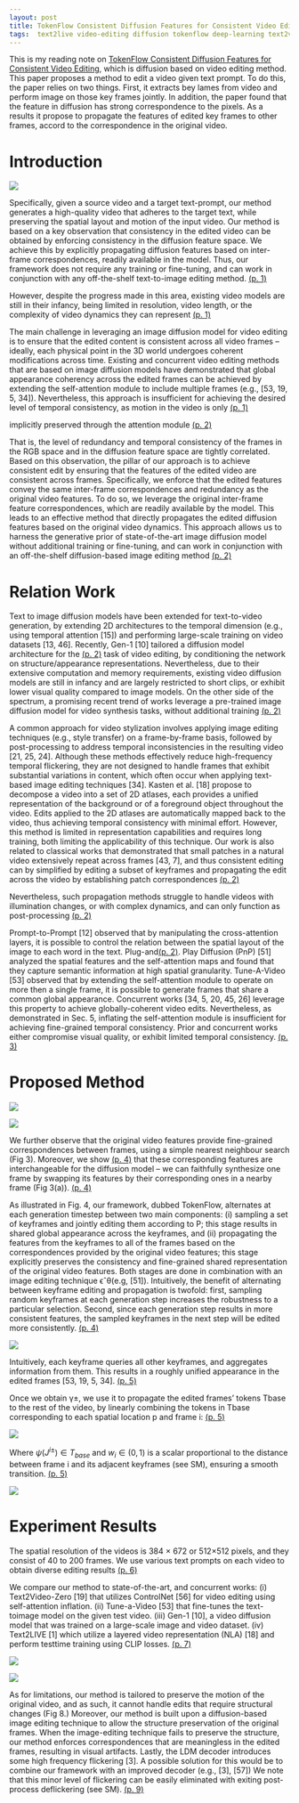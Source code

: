 ```yaml
---
layout: post
title: TokenFlow Consistent Diffusion Features for Consistent Video Editing
tags:  text2live video-editing diffusion tokenflow deep-learning text2video-zero text2video tune-a-video
---
```

This is my reading note on [TokenFlow Consistent Diffusion Features for Consistent Video Editing](https://diffusion-tokenflow.github.io/), which is diffusion based on video editing method. This paper proposes a method to edit a video given text prompt. To do this, the paper relies on two things. First, it extracts bey lames from video and perform image on those key frames jointly. In addition, the paper found that the feature in diffusion has strong correspondence to the pixels. As a results it propose to propagate the features of edited key frames to other frames, accord to the correspondence in the original video.

# Introduction

![](https://raw.githubusercontent.com/zhangtemplar/zhangtemplar.github.io/master/uPic/geyerTokenFlowConsistentDiffusion2023-1-x45-y375.png) 

Specifically, given a source video and a target text-prompt, our method generates a high-quality video that adheres to the target text, while preserving the spatial layout and motion of the input video. Our method is based on a key observation that consistency in the edited video can be obtained by enforcing consistency in the diffusion feature space. We achieve this by explicitly propagating diffusion features based on inter-frame correspondences, readily available in the model. Thus, our framework does not require any training or fine-tuning, and can work in conjunction with any off-the-shelf text-to-image editing method. [(p. 1)](zotero://open-pdf/library/items/QC3YBXJG?page=1&annotation=ZVWDIUBH)

However, despite the progress made in this area, existing video models are still in their infancy, being limited in resolution, video length, or the complexity of video dynamics they can represent [(p. 1)](zotero://open-pdf/library/items/QC3YBXJG?page=1&annotation=6CDFNAQM)

The main challenge in leveraging an image diffusion model for video editing is to ensure that the edited content is consistent across all video frames – ideally, each physical point in the 3D world undergoes coherent modifications across time. Existing and concurrent video editing methods that are based on image diffusion models have demonstrated that global appearance coherency across the edited frames can be achieved by extending the self-attention module to include multiple frames (e.g., [53, 19, 5, 34]). Nevertheless, this approach is insufficient for achieving the desired level of temporal consistency, as motion in the video is only [(p. 1)](zotero://open-pdf/library/items/QC3YBXJG?page=1&annotation=2VNW95QP)

implicitly preserved through the attention module [(p. 2)](zotero://open-pdf/library/items/QC3YBXJG?page=2&annotation=6TIQDUUP)

That is, the level of redundancy and temporal consistency of the frames in the RGB space and in the diffusion feature space are tightly correlated. Based on this observation, the pillar of our approach is to achieve consistent edit by ensuring that the features of the edited video are consistent across frames. Specifically, we enforce that the edited features convey the same inter-frame correspondences and redundancy as the original video features. To do so, we leverage the original inter-frame feature correspondences, which are readily available by the model. This leads to an effective method that directly propagates the edited diffusion features based on the original video dynamics. This approach allows us to harness the generative prior of state-of-the-art image diffusion model without additional training or fine-tuning, and can work in conjunction with an off-the-shelf diffusion-based image editing method [(p. 2)](zotero://open-pdf/library/items/QC3YBXJG?page=2&annotation=XPH6NA7J)
# Relation Work
Text to image diffusion models have been extended for text-to-video generation, by extending 2D architectures to the temporal dimension (e.g., using temporal attention [15]) and performing large-scale training on video datasets [13, 46]. Recently, Gen-1 [10] tailored a diffusion model architecture for the [(p. 2)](zotero://open-pdf/library/items/QC3YBXJG?page=2&annotation=JMGR46DI) task of video editing, by conditioning the network on structure/appearance representations. Nevertheless, due to their extensive computation and memory requirements, existing video diffusion models are still in infancy and are largely restricted to short clips, or exhibit lower visual quality compared to image models. On the other side of the spectrum, a promising recent trend of works leverage a pre-trained image diffusion model for video synthesis tasks, without additional training [(p. 2)](zotero://open-pdf/library/items/QC3YBXJG?page=2&annotation=DNWMYWTX)

A common approach for video stylization involves applying image editing techniques (e.g., style transfer) on a frame-by-frame basis, followed by post-processing to address temporal inconsistencies in the resulting video [21, 25, 24]. Although these methods effectively reduce high-frequency temporal flickering, they are not designed to handle frames that exhibit substantial variations in content, which often occur when applying text-based image editing techniques [34]. Kasten et al. [18] propose to decompose a video into a set of 2D atlases, each provides a unified representation of the background or of a foreground object throughout the video. Edits applied to the 2D atlases are automatically mapped back to the video, thus achieving temporal consistency with minimal effort. However, this method is limited in representation capabilities and requires long training, both limiting the applicability of this technique. Our work is also related to classical works that demonstrated that small patches in a natural video extensively repeat across frames [43, 7], and thus consistent editing can by simplified by editing a subset of keyframes and propagating the edit across the video by establishing patch correspondences [(p. 2)](zotero://open-pdf/library/items/QC3YBXJG?page=2&annotation=NDVBVBDR)

Nevertheless, such propagation methods struggle to handle videos with illumination changes, or with complex dynamics, and can only function as post-processing [(p. 2)](zotero://open-pdf/library/items/QC3YBXJG?page=2&annotation=4N55NZRW)

Prompt-to-Prompt [12] observed that by manipulating the cross-attention layers, it is possible to control the relation between the spatial layout of the image to each word in the text. Plug-and[(p. 2)](zotero://open-pdf/library/items/QC3YBXJG?page=2&annotation=KQVZNFLX). Play Diffusion (PnP) [51] analyzed the spatial features and the self-attention maps and found that they capture semantic information at high spatial granularity. Tune-A-Video [53] observed that by extending the self-attention module to operate on more then a single frame, it is possible to generate frames that share a common global appearance. 
Concurrent works [34, 5, 20, 45, 26] leverage this property to achieve globally-coherent video edits. Nevertheless, as demonstrated in Sec. 5, inflating the self-attention module is insufficient for achieving fine-grained temporal consistency. Prior and concurrent works either compromise visual quality, or exhibit limited temporal consistency. [(p. 3)](zotero://open-pdf/library/items/QC3YBXJG?page=3&annotation=TSRMREDF)
# Proposed Method

![](https://raw.githubusercontent.com/zhangtemplar/zhangtemplar.github.io/master/uPic/geyerTokenFlowConsistentDiffusion2023-3-x44-y398.png) 

![](https://raw.githubusercontent.com/zhangtemplar/zhangtemplar.github.io/master/uPic/geyerTokenFlowConsistentDiffusion2023-4-x45-y436.png) 

We further observe that the original video features provide fine-grained correspondences between frames, using a simple nearest neighbour search (Fig 3). Moreover, we show [(p. 4)](zotero://open-pdf/library/items/QC3YBXJG?page=4&annotation=FG88AQSE) that these corresponding features are interchangeable for the diffusion model – we can faithfully synthesize one frame by swapping its features by their corresponding ones in a nearby frame (Fig 3(a)). [(p. 4)](zotero://open-pdf/library/items/QC3YBXJG?page=4&annotation=QKPKWC2T)

As illustrated in Fig. 4, our framework, dubbed TokenFlow, alternates at each generation timestep between two main components: (i) sampling a set of keyframes and jointly editing them according to P; this stage results in shared global appearance across the keyframes, and (ii) propagating the features from the keyframes to all of the frames based on the correspondences provided by the original video features; this stage explicitly preserves the consistency and fine-grained shared representation of the original video features. Both stages are done in combination with an image editing technique ϵˆθ(e.g, [51]). Intuitively, the benefit of alternating between keyframe editing and propagation is twofold: first, sampling random keyframes at each generation step increases the robustness to a particular selection. 
Second, since each generation step results in more consistent features, the sampled keyframes in the next step will be edited more consistently. [(p. 4)](zotero://open-pdf/library/items/QC3YBXJG?page=4&annotation=Q2YZCMKJ)

![](https://raw.githubusercontent.com/zhangtemplar/zhangtemplar.github.io/master/uPic/geyerTokenFlowConsistentDiffusion2023-5-x44-y380.png) 

Intuitively, each keyframe queries all other keyframes, and aggregates information from them. This results in a roughly unified appearance in the edited frames [53, 19, 5, 34]. [(p. 5)](zotero://open-pdf/library/items/QC3YBXJG?page=5&annotation=4IM3CMLK)

Once we obtain γ±, we use it to propagate the edited frames’ tokens Tbase to the rest of the video, by linearly combining the tokens in Tbase corresponding to each spatial location p and frame i: [(p. 5)](zotero://open-pdf/library/items/QC3YBXJG?page=5&annotation=BAXF2MML)

![](https://raw.githubusercontent.com/zhangtemplar/zhangtemplar.github.io/master/uPic/geyerTokenFlowConsistentDiffusion2023-5-x321-y151.png) 

Where $\psi(J^{i±}) \in T_{base}$ and $w_i \in (0, 1)$ is a scalar proportional to the distance between frame i and its adjacent keyframes (see SM), ensuring a smooth transition. [(p. 5)](zotero://open-pdf/library/items/QC3YBXJG?page=5&annotation=KK7SEGVS)

![](https://raw.githubusercontent.com/zhangtemplar/zhangtemplar.github.io/master/uPic/geyerTokenFlowConsistentDiffusion2023-7-x42-y186.png) 
# Experiment Results
The spatial resolution of the videos is 384 × 672 or 512×512 pixels, and they consist of 40 to 200 frames. We use various text prompts on each video to obtain diverse editing results [(p. 6)](zotero://open-pdf/library/items/QC3YBXJG?page=6&annotation=L3FX4WPU)

We compare our method to state-of-the-art, and concurrent works: (i) Text2Video-Zero [19] that utilizes ControlNet [56] for video editing using self-attention inflation. (ii) Tune-a-Video [53] that fine-tunes the text-toimage model on the given test video. (iii) Gen-1 [10], a video diffusion model that was trained on a large-scale image and video dataset. (iv) Text2LIVE [1] which utilize a layered video representation (NLA) [18] and perform testtime training using CLIP losses. [(p. 7)](zotero://open-pdf/library/items/QC3YBXJG?page=7&annotation=UI9CBVXK)

![](https://raw.githubusercontent.com/zhangtemplar/zhangtemplar.github.io/master/uPic/geyerTokenFlowConsistentDiffusion2023-8-x304-y339.png) 

![](https://raw.githubusercontent.com/zhangtemplar/zhangtemplar.github.io/master/uPic/geyerTokenFlowConsistentDiffusion2023-8-x300-y193.png) 

As for limitations, our method is tailored to preserve the motion of the original video, and as such, it cannot handle edits that require structural changes (Fig 8.) Moreover, our method is built upon a diffusion-based image editing technique to allow the structure preservation of the original frames. When the image-editing technique fails to preserve the structure, our method enforces correspondences that are meaningless in the edited frames, resulting in visual artifacts. Lastly, the LDM decoder introduces some high frequency flickering [3]. A possible solution for this would be to combine our framework with an improved decoder (e.g., [3], [57]) We note that this minor level of flickering can be easily eliminated with exiting post-process deflickering (see SM). [(p. 9)](zotero://open-pdf/library/items/QC3YBXJG?page=9&annotation=FVEPLIPV) 
